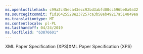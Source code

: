 ```yaml
---
ms.openlocfilehash: c99a2c45eca43ecc92bd3abfd00cc596be0a0a32
ms.sourcegitcommit: f1d16425528e237257ca3b58eb49217a514849ea
ms.translationtype: MT
ms.contentlocale: pl-PL
ms.lasthandoff: 04/24/2019
ms.locfileid: "63876601"
---
```

<span data-ttu-id="d1c7a-101">XML Paper Specification (XPS)</span><span class="sxs-lookup"><span data-stu-id="d1c7a-101">XML Paper Specification (XPS)</span></span>